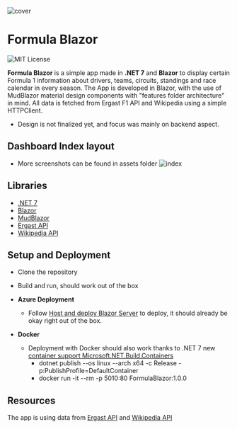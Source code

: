 ![cover](https://user-images.githubusercontent.com/8531546/207455956-5f6dfab6-3e11-4847-ba16-b931338b7eb6.png)

# Formula Blazor

![MIT License](https://img.shields.io/apm/l/atomic-design-ui.svg)

**Formula Blazor** is a simple app made in **.NET 7** and **Blazor** to display certain Formula 1 information about drivers, teams, circuits, standings and race calendar in every season. 
The App is developed in Blazor, with the use of MudBlazor material design components with "features folder architecture" in mind. 
All data is fetched from Ergast F1 API and Wikipedia using a simple HTTPClient.

* Design is not finalized yet, and focus was mainly on backend aspect.

## Dashboard Index layout
* More screenshots can be found in assets folder
![index](https://user-images.githubusercontent.com/8531546/207456011-44e90f11-8126-41b5-97d0-faaf2d3040ac.jpg)

## Libraries

- [.NET 7](https://dotnet.microsoft.com/en-us/download/dotnet/7.0)
- [Blazor](https://dotnet.microsoft.com/en-us/apps/aspnet/web-apps/blazor)
- [MudBlazor](https://mudblazor.com/)
- [Ergast API](https://ergast.com/)
- [Wikipedia API](https://en.wikipedia.org/api/rest_v1/)

## Setup and Deployment
- Clone the repository
- Build and run, should work out of the box
- **Azure Deployment**
  - Follow [Host and deploy Blazor Server](https://learn.microsoft.com/en-us/aspnet/core/blazor/host-and-deploy/server?view=aspnetcore-7.0) to deploy, it should already be okay right out of the box.

- **Docker**
  - Deployment with Docker should also work thanks to .NET 7 new [container support Microsoft.NET.Build.Containers](https://devblogs.microsoft.com/dotnet/announcing-builtin-container-support-for-the-dotnet-sdk/)
    - dotnet publish --os linux --arch x64 -c Release -p:PublishProfile=DefaultContainer
    - docker run -it --rm -p 5010:80 FormulaBlazor:1.0.0

## Resources

The app is using data from [Ergast API](http://ergast.com/mrd/) and [Wikipedia API](https://en.wikipedia.org/api/rest_v1/)
